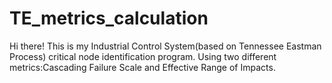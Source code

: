 # TE_metrics_calculation

Hi there!
This is my Industrial Control System(based on Tennessee Eastman Process) critical node identification program.
Using two different metrics:Cascading Failure Scale and Effective Range of Impacts.
